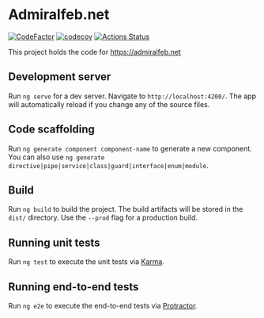 # Admiralfeb.net

[![CodeFactor](https://www.codefactor.io/repository/github/admiralfeb/admiralfeb.net/badge)](https://www.codefactor.io/repository/github/admiralfeb/admiralfeb.net)
[![codecov](https://codecov.io/gh/Admiralfeb/admiralfeb.net/branch/develop/graph/badge.svg)](https://codecov.io/gh/Admiralfeb/admiralfeb.net)
[![Actions Status](https://github.com/Admiralfeb/admiralfeb.net/workflows/Test%20and%20Build/badge.svg)](https://github.com/Admiralfeb/admiralfeb.net/actions)

This project holds the code for https://admiralfeb.net

## Development server

Run `ng serve` for a dev server. Navigate to `http://localhost:4200/`. The app will automatically reload if you change any of the source files.

## Code scaffolding

Run `ng generate component component-name` to generate a new component. You can also use `ng generate directive|pipe|service|class|guard|interface|enum|module`.

## Build

Run `ng build` to build the project. The build artifacts will be stored in the `dist/` directory. Use the `--prod` flag for a production build.

## Running unit tests

Run `ng test` to execute the unit tests via [Karma](https://karma-runner.github.io).

## Running end-to-end tests

Run `ng e2e` to execute the end-to-end tests via [Protractor](http://www.protractortest.org/).
